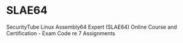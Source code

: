 SLAE64
======

SecurityTube Linux Assembly64 Expert (SLAE64) Online Course and Certification  - Exam Code re 7 Assignments
